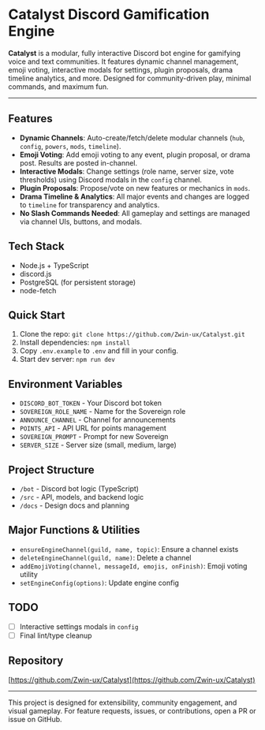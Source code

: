 # Catalyst Discord Gamification Engine

**Catalyst** is a modular, fully interactive Discord bot engine for gamifying voice and text communities. It features dynamic channel management, emoji voting, interactive modals for settings, plugin proposals, drama timeline analytics, and more. Designed for community-driven play, minimal commands, and maximum fun.

---

## Features
- **Dynamic Channels**: Auto-create/fetch/delete modular channels (`hub`, `config`, `powers`, `mods`, `timeline`).
- **Emoji Voting**: Add emoji voting to any event, plugin proposal, or drama post. Results are posted in-channel.
- **Interactive Modals**: Change settings (role name, server size, vote thresholds) using Discord modals in the `config` channel.
- **Plugin Proposals**: Propose/vote on new features or mechanics in `mods`.
- **Drama Timeline & Analytics**: All major events and changes are logged to `timeline` for transparency and analytics.
- **No Slash Commands Needed**: All gameplay and settings are managed via channel UIs, buttons, and modals.

## Tech Stack
- Node.js + TypeScript
- discord.js
- PostgreSQL (for persistent storage)
- node-fetch

## Quick Start
1. Clone the repo: `git clone https://github.com/Zwin-ux/Catalyst.git`
2. Install dependencies: `npm install`
3. Copy `.env.example` to `.env` and fill in your config.
4. Start dev server: `npm run dev`

## Environment Variables
- `DISCORD_BOT_TOKEN` - Your Discord bot token
- `SOVEREIGN_ROLE_NAME` - Name for the Sovereign role
- `ANNOUNCE_CHANNEL` - Channel for announcements
- `POINTS_API` - API URL for points management
- `SOVEREIGN_PROMPT` - Prompt for new Sovereign
- `SERVER_SIZE` - Server size (small, medium, large)

## Project Structure
- `/bot` - Discord bot logic (TypeScript)
- `/src` - API, models, and backend logic
- `/docs` - Design docs and planning

## Major Functions & Utilities
- `ensureEngineChannel(guild, name, topic)`: Ensure a channel exists
- `deleteEngineChannel(guild, name)`: Delete a channel
- `addEmojiVoting(channel, messageId, emojis, onFinish)`: Emoji voting utility
- `setEngineConfig(options)`: Update engine config

## TODO
- [ ] Interactive settings modals in `config`
- [ ] Final lint/type cleanup

## Repository
[https://github.com/Zwin-ux/Catalyst](https://github.com/Zwin-ux/Catalyst)

---

This project is designed for extensibility, community engagement, and visual gameplay. For feature requests, issues, or contributions, open a PR or issue on GitHub.
